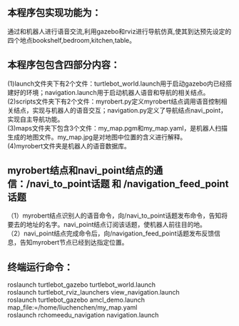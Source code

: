 本程序包实现功能为：<br>
-------------------
通过和机器人进行语音交流,利用gazebo和rviz进行导航仿真,使其到达预先设定的四个地点bookshelf,bedroom,kitchen,table。<br>


本程序包包含四部分内容：<br>
--------------------------
(1)launch文件夹下有2个文件：turtlebot_world.launch用于启动gazebo内已经搭建好的环境；navigation.launch用于启动机器人语音和导航的相关结点。<br>
(2)scripts文件夹下有2个文件：myrobert.py定义myrobert结点调用语音控制相关结点，实现与机器人的语音交互；navigation.py定义了导航结点navi_point，实现自主导航功能。<br>
(3)maps文件夹下包含3个文件：my_map.pgm和my_map.yaml，是机器人扫描生成的地图文件。my_map.jpg是对地图中位置的含义进行解释。<br>
(4)myrobert文件夹是机器人的语音数据库。<br>

myrobert结点和navi_point结点的通信：/navi_to_point话题 和 /navigation_feed_point话题<br>
----------------------------------------------------------------------------------------
（1）myrobert结点识别人的语音命令，向/navi_to_point话题发布命令，告知将要去的地址的名字。navi_point结点订阅该话题，使机器人前往目的地。<br>
（2）navi_point结点完成命令后，向/navigation_feed_point话题发布反馈信息，告知myrobert节点已经到达指定位置。<br>

终端运行命令：<br>
-----------------
roslaunch turtlebot_gazebo turtlebot_world.launch<br>
roslaunch turtlebot_rviz_launchers view_navigation.launch<br>
roslaunch turtlebot_gazebo amcl_demo.launch map_file:=/home/liuchenchen/my_map.yaml<br>
roslaunch rchomeedu_navigation  navigation.launch <br>

